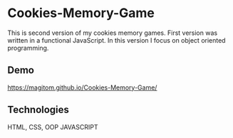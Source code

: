 # Cookies-Memory-Game
This is second version of my cookies memory games. First version was written in a functional
JavaScript. In this version I focus on object oriented programming.

## Demo
https://magitom.github.io/Cookies-Memory-Game/

## Technologies
HTML, CSS, OOP JAVASCRIPT
